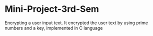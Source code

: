 # Mini-Project-3rd-Sem
Encrypting a user input text. It encrypted the user text by using prime numbers and a key, implemented in C language
